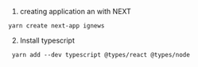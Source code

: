 1. creating application an with NEXT
```
yarn create next-app ignews
```
2. Install typescript 
```
 yarn add --dev typescript @types/react @types/node 
 ```